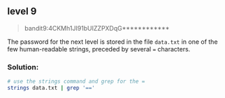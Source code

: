 ## level 9

>bandit9:4CKMh1JI91bUIZZPXDqG************

The password for the next level is stored in the file `data.txt` in one of the few human-readable strings, preceded by several `=` characters.

### Solution:

```bash
# use the strings command and grep for the =
strings data.txt | grep '=='
```